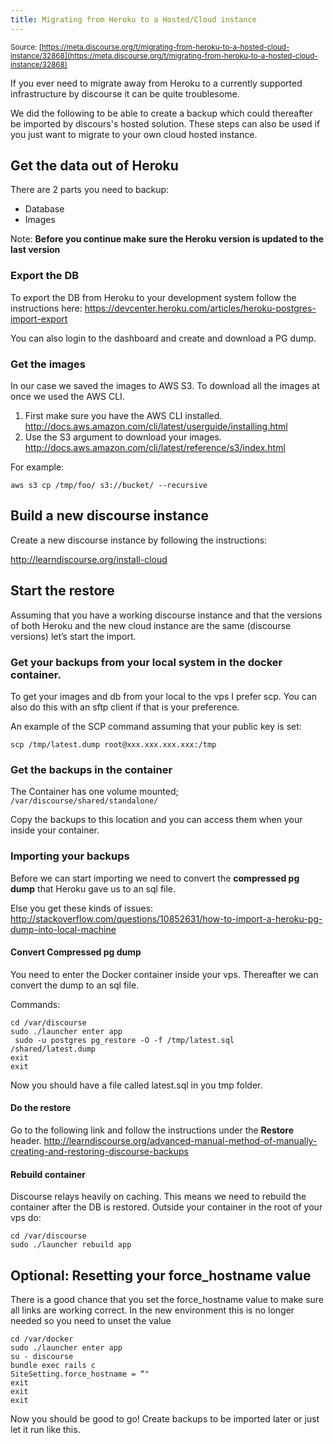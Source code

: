 ```yaml
---
title: Migrating from Heroku to a Hosted/Cloud instance
---
```


<small class="documentation-source">Source: [https://meta.discourse.org/t/migrating-from-heroku-to-a-hosted-cloud-instance/32868](https://meta.discourse.org/t/migrating-from-heroku-to-a-hosted-cloud-instance/32868)</small>

If you ever need to migrate away from Heroku to a currently supported infrastructure by discourse it can be quite troublesome. 

We did the following to be able to create a backup which could thereafter be imported by discours's hosted solution. These steps can also be used if you just want to migrate to your own cloud hosted instance.

## Get the data out of Heroku
There are 2 parts you need to backup:

 - Database
 - Images

Note: **Before you continue make sure the Heroku version is updated to the last version**

### Export the DB
To export the DB from Heroku to your development system follow the instructions here:
https://devcenter.heroku.com/articles/heroku-postgres-import-export

You can also login to the dashboard and create and download a PG dump.

### Get the images
In our case we saved the images to AWS S3. To download all the images at once we used the AWS CLI.

 1. First make sure you have the AWS CLI installed.
http://docs.aws.amazon.com/cli/latest/userguide/installing.html
 2. Use the S3 argument to download your images.
http://docs.aws.amazon.com/cli/latest/reference/s3/index.html

For example:

    aws s3 cp /tmp/foo/ s3://bucket/ --recursive

## Build a new discourse instance
Create a new discourse instance by following the instructions:

http://learndiscourse.org/install-cloud

## Start the restore
Assuming that you have a working discourse instance and that the versions of both Heroku and the new cloud instance are the same (discourse versions) let’s start the import.

### Get your backups from your local system in the docker container.
To get your images and db from your local to the vps I prefer scp. You can also do this with an sftp client if that is your preference.

An example of the SCP command assuming that your public key is set:

    scp /tmp/latest.dump root@xxx.xxx.xxx.xxx:/tmp

### Get the backups in the container
The Container has one volume mounted; `/var/discourse/shared/standalone/`

Copy the backups to this location and you can access them when your inside your container.

### Importing your backups
Before we can start importing we need to convert the **compressed pg dump** that Heroku gave us to an sql file. 

Else you get these kinds of issues:
http://stackoverflow.com/questions/10852631/how-to-import-a-heroku-pg-dump-into-local-machine

#### Convert Compressed pg dump
You need to enter the Docker container inside your vps. Thereafter we can convert the dump to an sql file.

Commands:

    cd /var/discourse
    sudo ./launcher enter app
     sudo -u postgres pg_restore -O -f /tmp/latest.sql  /shared/latest.dump
    exit
    exit

Now you should have a file called latest.sql in you tmp folder.

#### Do the restore
Go to the following link and follow the instructions under the **Restore** header.
http://learndiscourse.org/advanced-manual-method-of-manually-creating-and-restoring-discourse-backups

#### Rebuild container
Discourse relays heavily on caching. This means we need to rebuild the container after the DB is restored. Outside your container in the root of your vps do:

    cd /var/discourse
    sudo ./launcher rebuild app

## Optional: Resetting your force_hostname value
There is a good chance that you set the force_hostname value to make sure all links are working correct. In the new environment this is no longer needed so you need to unset the value

    cd /var/docker
    sudo ./launcher enter app
    su - discourse
    bundle exec rails c
    SiteSetting.force_hostname = “"
    exit
    exit
    exit
    

Now you should be good to go! Create backups to be imported later or just let it run like this.
